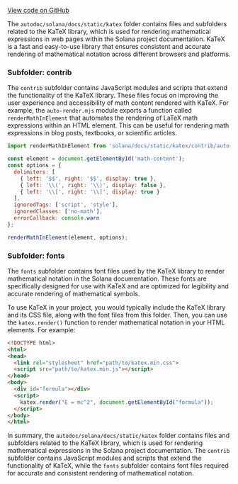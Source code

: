 [View code on GitHub](https://github.com/solana-labs/solana/tree/master/na/docs/static/katex)

The `autodoc/solana/docs/static/katex` folder contains files and subfolders related to the KaTeX library, which is used for rendering mathematical expressions in web pages within the Solana project documentation. KaTeX is a fast and easy-to-use library that ensures consistent and accurate rendering of mathematical notation across different browsers and platforms.

### Subfolder: contrib

The `contrib` subfolder contains JavaScript modules and scripts that extend the functionality of the KaTeX library. These files focus on improving the user experience and accessibility of math content rendered with KaTeX. For example, the `auto-render.mjs` module exports a function called `renderMathInElement` that automates the rendering of LaTeX math expressions within an HTML element. This can be useful for rendering math expressions in blog posts, textbooks, or scientific articles.

```javascript
import renderMathInElement from 'solana/docs/static/katex/contrib/auto-render.mjs';

const element = document.getElementById('math-content');
const options = {
  delimiters: [
    { left: '$$', right: '$$', display: true },
    { left: '\\(', right: '\\)', display: false },
    { left: '\\[', right: '\\]', display: true }
  ],
  ignoredTags: ['script', 'style'],
  ignoredClasses: ['no-math'],
  errorCallback: console.warn
};

renderMathInElement(element, options);
```

### Subfolder: fonts

The `fonts` subfolder contains font files used by the KaTeX library to render mathematical notation in the Solana documentation. These fonts are specifically designed for use with KaTeX and are optimized for legibility and accurate rendering of mathematical symbols.

To use KaTeX in your project, you would typically include the KaTeX library and its CSS file, along with the font files from this folder. Then, you can use the `katex.render()` function to render mathematical notation in your HTML elements. For example:

```html
<!DOCTYPE html>
<html>
<head>
  <link rel="stylesheet" href="path/to/katex.min.css">
  <script src="path/to/katex.min.js"></script>
</head>
<body>
  <div id="formula"></div>
  <script>
    katex.render("E = mc^2", document.getElementById("formula"));
  </script>
</body>
</html>
```

In summary, the `autodoc/solana/docs/static/katex` folder contains files and subfolders related to the KaTeX library, which is used for rendering mathematical expressions in the Solana project documentation. The `contrib` subfolder contains JavaScript modules and scripts that extend the functionality of KaTeX, while the `fonts` subfolder contains font files required for accurate and consistent rendering of mathematical notation.
